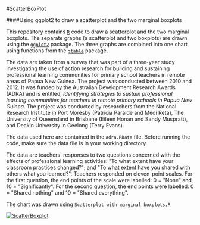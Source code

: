 #ScatterBoxPlot

####Using ggplot2 to draw a scatterplot and the two marginal boxplots

This  repository contains [`R`](http://www.cran.r-project.org/) code to draw a scatterplot and the two marginal boxplots. The separate graphs (a scatterplot and two boxplots) are drawn using the [`ggplot2`](http://cran.r-project.org/web/packages/ggplot2/) package. The three graphs are combined into one chart using functions from the [`gtable`](http://cran.r-project.org/web/packages/gtable) package. 

The data are taken from a survey that was part of a three-year study investigating the use of action research for building and sustaining professional learning communities for primary school teachers in remote areas of Papua New Guinea. The project was conducted between 2010 and 2012. It was funded by the Australian Development Research Awards (ADRA) and is entitled, *Identifying strategies to sustain professional learning communities for teachers in remote primary schools in Papua New Guinea*. The project was conducted by researchers from the National Research Institute in Port Moresby (Patricia Paraide and Medi Reta), The University of Queensland in Brisbane (Eileen Honan and Sandy Muspratt), and Deakin University in Geelong (Terry Evans).

The data used here are contained in the `adra.RData` file. Before running the code, make sure the data file is in your working directory.

The data are teachers' responses to two questions concerned with the effects of professional learning activities: "To what extent have your classroom practices changed?"; and "To what extent have you shared with others what you learned?". Teachers responded on eleven-point scales. For the first question, the end points of the scale were labelled: 0 = "None" and 10 = "Significantly". For the second question, the end points were labelled: 0 = "Shared nothing" and 10 = "Shared everything".  

The chart was drawn using `Scatterplot with marginal boxplots.R` 


[![ScatterBoxplot](https://github.com/SandyMuspratt/ScatterBoxPlot/blob/master/ScatterBoxplot.png)](https://github.com/SandyMuspratt/ScatterBoxPlot/blob/master/ScatterBoxplot.png)



